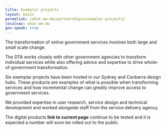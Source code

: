```yaml
---
title: Exemplar projects
layout: basic
permalink: /what-we-do/partnerships/exemplar-projects/
localnav: what-we-do
gov-speak: true
---
```


The transformation of online government services involves both large and small scale change.

The DTA works closely with other government agencies to transform individual services while also offering advice and expertise to drive whole-of-government transformation.

Six exemplar projects have been hosted in our Sydney and Canberra design hubs. These products are examples of what is possible when transforming services and how incremental change can greatly improve access to government services.

We provided expertise in user research, service design and technical development and worked alongside staff from the service delivery agency.

The digital products **link to current page** continue to be tested and it is expected a number will soon be rolled out to the public. 
